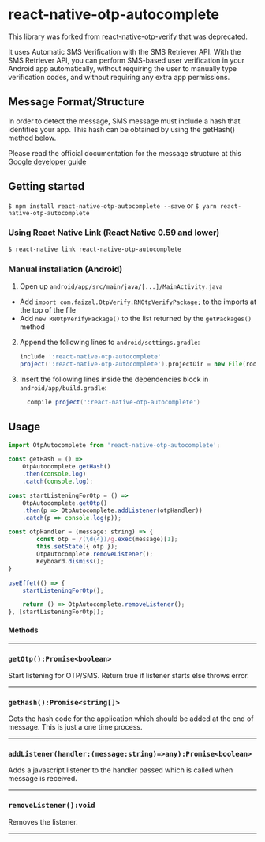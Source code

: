 
# react-native-otp-autocomplete
This library was forked from [react-native-otp-verify](https://github.com/faizalshap/react-native-otp-verify) that was deprecated.

It uses Automatic SMS Verification with the SMS Retriever API.
With the SMS Retriever API, you can perform SMS-based user verification in your Android app automatically, without requiring the user to manually type verification codes, and without requiring any extra app permissions.

 ## Message Format/Structure
 In order to detect the message, SMS message must include a hash that identifies your app. This hash can be obtained by using the getHash() method below.

 Please read the official documentation for the message structure at this
[Google developer guide](https://developers.google.com/identity/sms-retriever/verify)

## Getting started

`$ npm install react-native-otp-autocomplete --save`
 or
`$ yarn react-native-otp-autocomplete`

### Using React Native Link (React Native 0.59 and lower)
`$ react-native link react-native-otp-autocomplete`

### Manual installation (Android)

1. Open up `android/app/src/main/java/[...]/MainActivity.java`
  - Add `import com.faizal.OtpVerify.RNOtpVerifyPackage;` to the imports at the top of the file
  - Add `new RNOtpVerifyPackage()` to the list returned by the `getPackages()` method
2. Append the following lines to `android/settings.gradle`:
  	```gradle
  	include ':react-native-otp-autocomplete'
  	project(':react-native-otp-autocomplete').projectDir = new File(rootProject.projectDir, 	'../node_modules/react-native-otp-autocomplete/android')
  	```
3. Insert the following lines inside the dependencies block in `android/app/build.gradle`:
  	```gradle
      compile project(':react-native-otp-autocomplete')
  	```

## Usage
```javascript
import OtpAutocomplete from 'react-native-otp-autocomplete';

const getHash = () =>
    OtpAutocomplete.getHash()
    .then(console.log)
    .catch(console.log);

const startListeningForOtp = () =>
    OtpAutocomplete.getOtp()
    .then(p => OtpAutocomplete.addListener(otpHandler))
    .catch(p => console.log(p));

const otpHandler = (message: string) => {
        const otp = /(\d{4})/g.exec(message)[1];
        this.setState({ otp });
        OtpAutocomplete.removeListener();
        Keyboard.dismiss();
}

useEffet(() => {
    startListeningForOtp();

    return () => OtpAutocomplete.removeListener();
}, [startListeningForOtp]);


```

#### Methods
---
### `getOtp():Promise<boolean>`

Start listening for OTP/SMS. Return true if listener starts else throws error.

---
### `getHash():Promise<string[]>`

Gets the hash code for the application which should be added at the end of message.
This is just a one time process.

---
### `addListener(handler:(message:string)=>any):Promise<boolean>`

Adds a javascript listener to the handler passed which is called when message is received.

---
### `removeListener():void`

Removes the listener.

---
